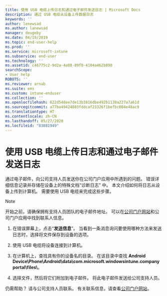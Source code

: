 ```yaml
---
title: 使用 USB 电缆上传日志和通过电子邮件发送日志 | Microsoft Docs
description: 通过 USB 电缆从设备上传数据日志
keywords: ''
author: lenewsad
ms.author: lanewsad
manager: dougeby
ms.date: 04/19/2019
ms.topic: end-user-help
ms.prod: ''
ms.service: microsoft-intune
ms.subservice: end-user
ms.technology: ''
ms.assetid: c46775c2-9d2a-4a88-89f0-4104a462b898
searchScope:
- User help
ROBOTS: ''
ms.reviewer: arnab
ms.suite: ems
ms.custom: intune-enduser
ms.collection: ''
ms.openlocfilehash: 622d548ee7de13b3816dbe492b1138a227a7a61d
ms.sourcegitcommit: a77ba49424803fddcaf23326f1befbc004e48ac9
ms.translationtype: HT
ms.contentlocale: zh-CN
ms.lasthandoff: 05/27/2020
ms.locfileid: "83881949"
---
```

# <a name="upload-and-email-logs-using-a-usb-cable"></a>使用 USB 电缆上传日志和通过电子邮件发送日志

通过电子邮件，向公司支持人员发送你在公司门户应用中所遇到的问题。 错误详细信息记录并存储在设备上的特殊文档“诊断日志”  中。 本文介绍如何将日志从设备上传到计算机。 需要使用 USB 电缆来完成这些步骤。   

> [!Note]
> 开始之前，请确保拥有支持人员团队的电子邮件地址。 可以在[公司门户网站](https://go.microsoft.com/fwlink/?linkid=2010980)和公司门户应用中找到联系人信息。 

1. 在错误屏幕上，点击“**发送信息**”。 当看到一条消息询问要使用哪种方法来发送日志时，选择将文件保存到设备的选项。  

2. 使用 USB 电缆将设备连接到计算机。 

3. 在计算机上，查找具有你的设备名的目录。 在该目录中查找 <strong>Android Device\Phone\Android\data\com.microsoft.windowsintune.companyportal\files\\</strong>。

4. 选择文件，然后将它们附加到电子邮件。 将此电子邮件发送给公司支持人员。

仍需帮助？ 请与公司支持人员联系。 有关联系信息，请查看[公司门户网站](https://go.microsoft.com/fwlink/?linkid=2010980)。
